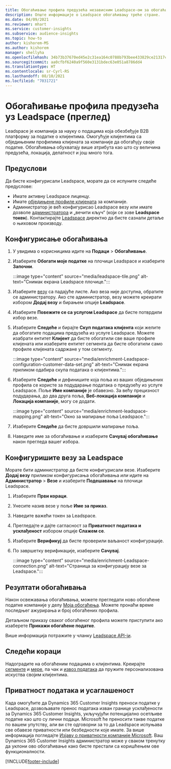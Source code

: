 ```yaml
---
title: Обогаћивање профила предузећа независним Leadspace-ом за обогаћивање
description: Опште информације о Leadspace обогаћивању треће стране.
ms.date: 04/09/2021
ms.reviewer: mhart
ms.service: customer-insights
ms.subservice: audience-insights
ms.topic: how-to
author: kishorem-MS
ms.author: kishorem
manager: shellyha
ms.openlocfilehash: 34b73b37670ed45e2c31ea164c0788b793bee433829ce21317c83903f3fca1fe
ms.sourcegitcommit: aa0cfbf6240a9f560e3131bdec63e051a8786dd4
ms.translationtype: HT
ms.contentlocale: sr-Cyrl-RS
ms.lasthandoff: 08/10/2021
ms.locfileid: "7031721"
---
```

# <a name="enrichment-of-company-profiles-with-leadspace-preview"></a>Обогаћивање профила предузећа уз Leadspace (преглед)

Leadspace је компанија за науку о подацима која обезбеђује B2B платформу за податке о клијентима. Омогућује клијентима са обједињеним профилима клијената за компаније да обогаћују своје податке. Обогаћивања обухватају више атрибута као што су величина предузећа, локација, делатност и још много тога.

## <a name="prerequisites"></a>Предуслови

Да бисте конфигурисали Leadspace, морате да се испуните следеће предуслове:

- Имате активну Leadspace лиценцу.
- Имате [обједињене профиле клијената](customer-profiles.md) за компаније.
- Администратор је већ конфигурисао Leadspace везу или имате дозволе [администратора](permissions.md#administrator) и „вечити кључ“ (који се зове **Leadspace токен**). Контактирајте [Leadspace](https://www.leadspace.com/products/leadspace-on-demand/) директно да бисте сазнали детаље о њиховом производу.

## <a name="configure-the-enrichment"></a>Конфигурисање обогаћивања

1. У увидима о корисницима идите на **Подаци** > **Обогаћивање**.

1. Изаберите **Обогати моје податке** на плочици Leadspace и изаберите **Започни**.

   :::image type="content" source="media/leadspace-tile.png" alt-text="Снимак екрана Leadspace плочице.":::

1. Изаберите [везу](connections.md) са падајуће листе. Ако веза није доступна, обратите се администратору. Ако сте администратор, везу можете креирати избором **Додај везу** и бирањем опције **Leadspace**. 

1. Изаберите **Повежите се са услугом Leadspace** да бисте потврдили избор везе.

1. Изаберите **Следеће** и бирајте **Скуп података клијента** који желите да обогатите подацима предузећа из услуге Leadspace. Можете изабрати ентитет **Клијент** да бисте обогатили све ваше профиле клијената или изаберите ентитет сегмента да бисте обогатили само профиле клијената садржане у том сегменту.

    :::image type="content" source="media/enrichment-Leadspace-configuration-customer-data-set.png" alt-text="Снимак екрана приликом одабира скупа података о клијентима.":::

1. Изаберите **Следеће** и дефинишите која поља из ваших обједињених профила се користе за подударање података о предузећу из услуге Leadspace. Поље **Име компаније** је обавезно. За већу прецизност подударања, до два друга поља, **Веб-локација компаније** и **Локација компаније**, могу се додати.

   :::image type="content" source="media/enrichment-leadspace-mapping.png" alt-text="Окно за мапирање поља Leadspace.":::

1. Изаберите **Следеће** да бисте довршили мапирање поља.

1. Наведите име за обогаћивање и изаберите **Сачувај обогаћивање** након прегледа вашег избора.


## <a name="configure-the-connection-for-leadspace"></a>Конфигуришите везу за Leadspace 

Морате бити администратор да бисте конфигурисали везе. Изаберите **Додај везу** приликом конфигурисања обогаћивања *или* идите на **Администратор** > **Везе** и изаберите **Подешавање** на плочици Leadspace.

1. Изаберите **Први кораци**. 

1. Унесите назив везе у поље **Име за приказ**.

1. Наведите важећи токен за Leadspace.

1. Прегледајте и дајте сагласност за **Приватност података и усклађеност** избором опције **Слажем се**.

1. Изаберите **Верификуј** да бисте проверили ваљаност конфигурације.

1. По завршетку верификације, изаберите **Сачувај**.
   
   :::image type="content" source="media/enrichment-Leadspace-connection.png" alt-text="Страница за конфигурацију везе за Leadspace.":::

## <a name="enrichment-results"></a>Резултати обогаћивања

Након освежавања обогаћивања, можете прегледати ново обогаћене податке компаније у делу [Моја обогаћења](enrichment-hub.md). Можете пронаћи време последњег ажурирања и број обогаћених профила.

Детаљном приказу сваког обогаћеног профила можете приступити ако изаберете **Прикажи обогаћене податке**.

Више информација потражите у чланку [Leadspace API-ји](https://support.leadspace.com/hc/en-us/sections/201997649-API).

## <a name="next-steps"></a>Следећи кораци

Надоградите на обогаћеним подацима о клијентима. Креирајте [сегменте](segments.md) и [мере](measures.md), па чак и [извоз података](export-destinations.md) да пружите персонализована искуства својим клијентима.

## <a name="data-privacy-and-compliance"></a>Приватност података и усаглашеност

Када омогућите да Dynamics 365 Customer Insights преноси податке у Leadspace, дозвољавате пренос података изван границе усклађености за Dynamics 365 Customer Insights, укључујући потенцијално осетљиве податке као што су лични подаци. Microsoft ће преносити такве податке по вашем упутству, али ви сте одговорни за то да Leadspace испуњава све обавезе приватности или безбедности које имате. За више информација погледајте [Изјаву о приватности компаније Microsoft](https://go.microsoft.com/fwlink/?linkid=396732).
Ваш Dynamics 365 Customer Insights администратор може у сваком тренутку да уклони ово обогаћивање како бисте престали са коришћењем ове функционалности.


[!INCLUDE[footer-include](../includes/footer-banner.md)]
